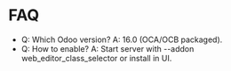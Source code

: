 # FAQ

- Q: Which Odoo version? A: 16.0 (OCA/OCB packaged).
- Q: How to enable? A: Start server with --addon web_editor_class_selector or install in UI.
